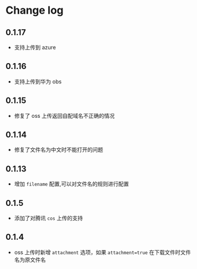 # Change log

## 0.1.17

- 支持上传到 azure

## 0.1.16

- 支持上传到华为 obs

## 0.1.15

- 修复了 oss 上传返回自配域名不正确的情况 

## 0.1.14

- 修复了文件名为中文时不能打开的问题

## 0.1.13

- 增加 `filename` 配置,可以对文件名的规则进行配置

## 0.1.5

- 添加了对腾讯 `cos` 上传的支持

## 0.1.4

- oss 上传时新增 `attachment` 选项，如果 `attachment=true` 在下载文件时文件名为原文件名
